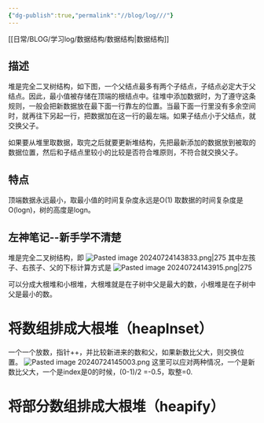 ```yaml
---
{"dg-publish":true,"permalink":"//blog/log///"}
---
```


[[日常/BLOG/学习log/数据结构/数据结构\|数据结构]]

## 描述
堆是完全二叉树结构，如下图，一个父结点最多有两个子结点，子结点必定大于父结点。因此，最小值被存储在顶端的根结点中。往堆中添加数据时，为了遵守这条规则，一般会把新数据放在最下面一行靠左的位置。当最下面一行里没有多余空间时，就再往下另起一行，把数据加在这一行的最左端。如果子结点小于父结点，就交换父子。

如果要从堆里取数据，取完之后就要更新堆结构，先把最新添加的数据放到被取的数据位置，然后和子结点里较小的比较是否符合堆原则，不符合就交换父子。
## 特点
顶端数据永远最小，取最小值的时间复杂度永远是O(1)
取数据的时间复杂度是O(logn)，树的高度是logn。
## 左神笔记--新手学不清楚
堆是完全二叉树结构，即
![Pasted image 20240724143833.png|275](/img/user/%E5%AE%9E%E9%AA%8C%E5%AE%A4/%E6%96%87%E4%BB%B6/Pasted%20image%2020240724143833.png)
其中左孩子、右孩子、父的下标计算方式是
![Pasted image 20240724143915.png|275](/img/user/%E5%AE%9E%E9%AA%8C%E5%AE%A4/%E6%96%87%E4%BB%B6/Pasted%20image%2020240724143915.png)


可以分成大根堆和小根堆，大根堆就是在子树中父是最大的数，小根堆是在子树中父是最小的数。
# 将数组排成大根堆（heapInset）
一个一个放数，指针++，并比较新进来的数和父，如果新数比父大，则交换位置。
![Pasted image 20240724145003.png](/img/user/%E5%AE%9E%E9%AA%8C%E5%AE%A4/%E6%96%87%E4%BB%B6/Pasted%20image%2020240724145003.png)
这里可以应对两种情况，一个是新数比父大，一个是index是0的时候，(0-1)/2 =-0.5，取整=0.

# 将部分数组排成大根堆（heapify）
